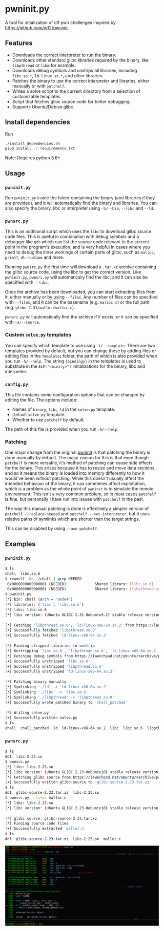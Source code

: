 # pwninit.py

A tool for intialization of ctf pwn challenges inspired by https://github.com/io12/pwninit.

## Features

* Downloads the correct interpreter to run the binary.
* Downloads other standard glibc libraries required by the binary, like `libpthread` or `libm` for example.
* Downloads debug symbols and unstrips all libraries, including `libc.so.*`, `ld-linux.so.*`, and other libraries.
* Patches the binary to use the correct interpreter and libraries, either manually or with `patchelf`.
* Writes a solve script to the current directory from a selection of customizable templates.
* Script that fetches glibc source code for better debugging.
* Supports Ubuntu/Debian glibc.

## Install dependencies

Run
```bash
./install_dependencies.sh
pip3 install -r requirements.txt
```
Note: Requires python 3.6+

## Usage

### `pwninit.py`

Run `pwninit.py` inside the folder containing the binary (and libraries if they are provided), and it will automatically find the binary and libraries.
You can also specify the binary, libc or interpreter using `-b/--bin`, `--libc` and `--ld`.

### `pwnsrc.py`

This is an additional script which uses the `libc` to download glibc source code files.
This is useful in combination with debug symbols and a debugger like `gdb` which can list the source code relevant to the current point in the program's execution, and is very helpful in cases where you need to debug the inner workings of certain parts of glibc, such as `malloc`, `printf`, `dl-runtime` and more.

Running `pwnsrc.py` the first time will download a `.tar.xz` archive containing the glibc source code, using the libc to get the correct version.
Like `pwninit.py`, `pwnsrc.py` will automatically find the libc, and it can also be specified with `--libc`.

Once the archive has been downloaded, you can start extracting files from it, either manually or by using `--files`.
Any number of files can be specified with `--files`, and it can be the basename (e.g. `malloc.c`) or the full path (e.g. `glibc-2.31/malloc/malloc.c`).

`pwnsrc.py` will automatically find the archive if it exists, or it can be specified with `-s/--source`.

### Custom `solve.py` templates

You can specify which template to use using `-t/--template`.
There are two templates provided by default, but you can change these by adding files or editing files in the `templates` folder, the path of which is also provided when you run `-h/--help`.
The string `{bindings}` in the templates is used to substitute in the `ELF("<binary>")` initializations for the binary, libc and interpreter.

### `config.py`

This file contains some configuration options that can be changed by editing the file.
The options include:
* Names of `binary`, `libc`, `ld` in the `solve.py` template.
* Default `solve.py` template.
* Whether to use `patchelf` by default.

The path of this file is provided when you run `-h/--help`.

### Patching

One major change from the original [pwninit](https://github.com/io12/pwninit) is that patching the binary is done manually by default.
The major reason for this is that even though `patchelf` is more versatile, it's method of patching can cause side effects for the binary.
This arises because it has to resize and move data sections, and so it means the binary is loaded into memory differently to how it would've been without patching.
While this doesn't usually affect the intended behaviour of the binary, it can sometimes affect exploitation, which is a problem as the whole point of `pwninit` is to simulate the remote environment.
This isn't a very common problem, so in most cases `patchelf` is fine, but personally I have run into issues with `patchelf` in the past.

The way this manual patching is done is effectively a simpler version of `patchelf --replace-needed` and `patchelf --set-interpreter`, but it uses relative paths of symlinks which are shorter than the target strings.

This can be disabled by using `--use-patchelf`.

## Examples

### `pwninit.py`

```bash
$ ls
chall  libc.so.6
$ readelf -Wd ./chall | grep NEEDED
 0x0000000000000001 (NEEDED)             Shared library: [libc.so.6]
 0x0000000000000001 (NEEDED)             Shared library: [libpthread.so.0]
$ pwninit.py 
[*] bin: chall (arch = 'amd64')
[*] libraries: {'libc': 'libc.so.6'}
[*] libc: libc.so.6
[*] libc version: (Ubuntu GLIBC 2.31-0ubuntu9.2) stable release version 2.31.

[*] Fetching 'libpthread.so.0', 'ld-linux-x86-64.so.2' from https://launchpad.net/ubuntu/+archive/primary/+files/libc6_2.31-0ubuntu9.2_amd64.deb
[+] Successfully fetched 'libpthread.so.0'
[+] Successfully fetched 'ld-linux-x86-64.so.2'

[*] Finding stripped libraries to unstrip
[*] Unstripping 'libc.so.6', 'libpthread.so.0', 'ld-linux-x86-64.so.2'
[*] Fetching debug symbols from https://launchpad.net/ubuntu/+archive/primary/+files/libc6-dbg_2.31-0ubuntu9.2_amd64.deb
[+] Successfully unstripped 'libc.so.6'
[+] Successfully unstripped 'libpthread.so.0'
[+] Successfully unstripped 'ld-linux-x86-64.so.2'

[*] Patching binary manually
[*] Symlinking './ld' -> 'ld-linux-x86-64.so.2'
[*] Symlinking './libc' -> 'libc.so.6'
[*] Symlinking './libpthread' -> 'libpthread.so.0'
[+] Successfully wrote patched binary to 'chall_patched'

[*] Writing solve.py
[+] Successfully written solve.py
$ ls
chall  chall_patched  ld  ld-linux-x86-64.so.2  libc  libc.so.6  libpthread  libpthread.so.0  solve.py
```

### `pwnsrc.py`

```bash
$ ls
dd1  libc-2.23.so
$ pwnsrc.py
[*] libc: libc-2.23.so
[*] libc version: (Ubuntu GLIBC 2.23-0ubuntu10) stable release version 2.23, by Roland McGrath et al.
[*] Fetching glibc source from https://launchpad.net/ubuntu/+archive/primary/+files/glibc-source_2.23-0ubuntu10_all.deb
[+] Successfully written glibc-source to 'glibc-source-2.23.tar.xz'
$ ls
dd1  glibc-source-2.23.tar.xz  libc-2.23.so
$ pwnsrc.py --files malloc.c
[*] libc: libc-2.23.so
[*] libc version: (Ubuntu GLIBC 2.23-0ubuntu10) stable release version 2.23, by Roland McGrath et al.

[*] glibc source: glibc-source-2.23.tar.xz
[*] Finding source code files
[+] Successfully extracted 'malloc.c'
$ ls
dd1  glibc-source-2.23.tar.xz  libc-2.23.so  malloc.c
```
![](assets/gdb_malloc_example.png)

